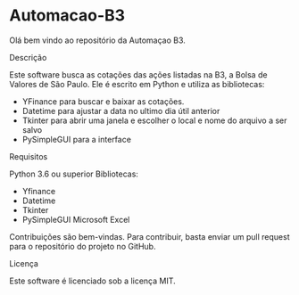 # Automacao-B3

Olá bem vindo ao repositório da Automaçao B3.


Descrição

Este software busca as cotações das ações listadas na B3, a Bolsa de Valores de São Paulo. Ele é escrito em Python 
e utiliza as bibliotecas:
- YFinance para buscar e baixar as cotações.
- Datetime para ajustar a data no ultimo dia útil anterior
- Tkinter para abrir uma janela e escolher o local e nome do arquivo a ser salvo
- PySimpleGUI para a interface

Requisitos

Python 3.6 ou superior
Bibliotecas:
  - Yfinance
  - Datetime
  - Tkinter
  - PySimpleGUI
Microsoft Excel


Contribuições são bem-vindas. Para contribuir, basta enviar um pull request para o repositório do projeto no GitHub.

Licença

Este software é licenciado sob a licença MIT.
